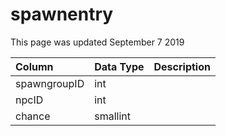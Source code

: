 # spawnentry

This page was updated September 7 2019

| Column | Data Type | Description |
| :--- | :--- | :--- |
| spawngroupID | int |  |
| npcID | int |  |
| chance | smallint |  |

